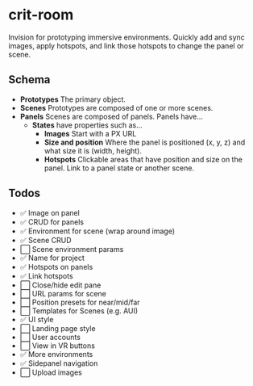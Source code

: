 # crit-room

Invision for prototyping immersive environments. Quickly add and sync images, apply hotspots, and link those hotspots to change the panel or scene.

## Schema

- **Prototypes** The primary object.
- **Scenes** Prototypes are composed of one or more scenes.
- **Panels** Scenes are composed of panels. Panels have...
  - **States** have properties such as...
    - **Images** Start with a PX URL
    - **Size and position** Where the panel is positioned (x, y, z) and what size it is (width, height).
    - **Hotspots** Clickable areas that have position and size on the panel. Link to a panel state or another scene.

## Todos

- ✅ Image on panel
- ✅ CRUD for panels
- ✅ Environment for scene (wrap around image)
- ✅ Scene CRUD
- ⬜️ Scene environment params
- ✅ Name for project
- ✅ Hotspots on panels
- ✅ Link hotspots
- ⬜️ Close/hide edit pane
- ⬜️ URL params for scene
- ⬜️ Position presets for near/mid/far
- ⬜️ Templates for Scenes (e.g. AUI)
- ✅ UI style
- ⬜️ Landing page style
- ⬜️ User accounts
- ⬜️ View in VR buttons
- ✅ More environments
- ✅ Sidepanel navigation
- ⬜️ Upload images
